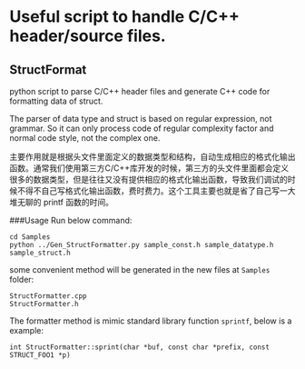 # Useful script to handle C/C++ header/source files.

## StructFormat
python script to parse C/C++ header files and generate C++ code for formatting data of struct.

The parser of data type and struct is based on regular expression, not grammar. So it can only process code of regular complexity factor and normal code style, not the complex one.

主要作用就是根据头文件里面定义的数据类型和结构，自动生成相应的格式化输出函数。通常我们使用第三方C/C++库开发的时候，第三方的头文件里面都会定义很多的数据类型，但是往往又没有提供相应的格式化输出函数，导致我们调试的时候不得不自己写格式化输出函数，费时费力。这个工具主要也就是省了自己写一大堆无聊的 printf 函数的时间。

###Usage
Run below command:
```
cd Samples
python ../Gen_StructFormatter.py sample_const.h sample_datatype.h sample_struct.h
```
some convenient method will be generated in the new files at `Samples` folder:
```
StructFormatter.cpp
StructFormatter.h
```
The formatter method is mimic standard library function `sprintf`, below is a example:
```
int StructFormatter::sprint(char *buf, const char *prefix, const STRUCT_FOO1 *p)
```

